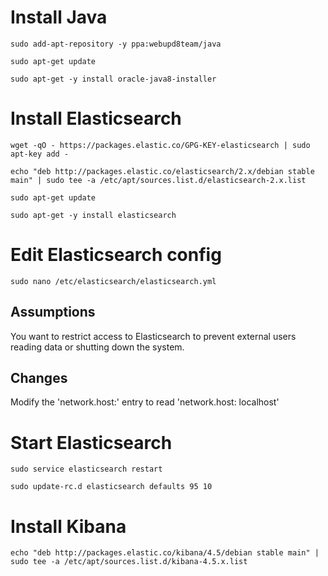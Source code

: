 # Install Java
```sudo add-apt-repository -y ppa:webupd8team/java```

```sudo apt-get update```

```sudo apt-get -y install oracle-java8-installer```

# Install Elasticsearch
```wget -qO - https://packages.elastic.co/GPG-KEY-elasticsearch | sudo apt-key add -```

```echo "deb http://packages.elastic.co/elasticsearch/2.x/debian stable main" | sudo tee -a /etc/apt/sources.list.d/elasticsearch-2.x.list```

```sudo apt-get update```

```sudo apt-get -y install elasticsearch```

# Edit Elasticsearch config
```sudo nano /etc/elasticsearch/elasticsearch.yml```

## Assumptions
You want to restrict access to Elasticsearch to prevent external users reading data or shutting down the system.

## Changes
Modify the 'network.host:' entry to read 'network.host: localhost'

# Start Elasticsearch
```sudo service elasticsearch restart```

```sudo update-rc.d elasticsearch defaults 95 10```

# Install Kibana
```echo "deb http://packages.elastic.co/kibana/4.5/debian stable main" | sudo tee -a /etc/apt/sources.list.d/kibana-4.5.x.list```




